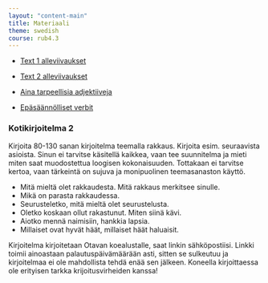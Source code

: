 ```yaml
---
layout: "content-main"
title: Materiaali
theme: swedish
course: rub4.3
---
```


- [Text 1 alleviivaukset](/media/rub4/text1_oikeat.pdf)
- [Text 2 alleviivaukset](/media/rub4/text_2_oikeat.pdf)

- [Aina tarpeellisia adjektiiveja](/media/rub4/adjektiivit_oikeat.pdf)
- [Epäsäännölliset verbit](/media/rub4/verbit_oikeat.pdf)

### Kotikirjoitelma 2

Kirjoita 80-130 sanan kirjoitelma teemalla rakkaus. Kirjoita esim. seuraavista asioista. Sinun ei tarvitse käsitellä kaikkea, vaan tee suunnitelma ja mieti miten saat muodostettua loogisen kokonaisuuden. Tottakaan ei tarvitse kertoa, vaan tärkeintä on sujuva ja monipuolinen teemasanaston käyttö.

* Mitä mieltä olet rakkaudesta. Mitä rakkaus merkitsee sinulle.
* Mikä on parasta rakkaudessa.
* Seurusteletko, mitä mieltä olet seurustelusta.
* Oletko koskaan ollut rakastunut. Miten siinä kävi.
* Aiotko mennä naimisiin, hankkia lapsia.
* Millaiset ovat hyvät häät, millaiset häät haluaisit.

Kirjoitelma kirjoitetaan Otavan koealustalle, saat linkin sähköpostiisi. Linkki toimii ainoastaan palautuspäivämäärään asti, sitten se sulkeutuu ja kirjoitelmaa ei ole mahdollista tehdä enää sen jälkeen. Koneella kirjoittaessa ole erityisen tarkka krijoitusvirheiden kanssa!
